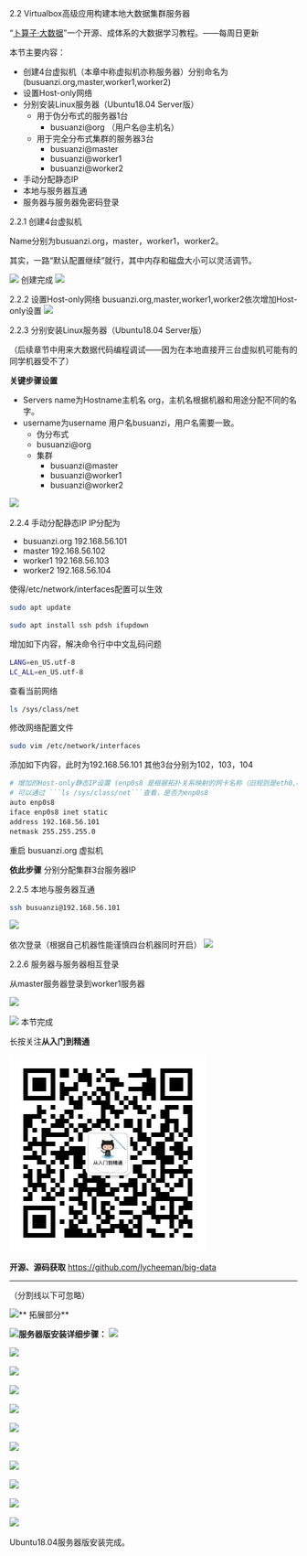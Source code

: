 2.2 Virtualbox高级应用构建本地大数据集群服务器

“[卜算子·大数据](https://github.com/lycheeman/big-data)”一个开源、成体系的大数据学习教程。——每周日更新

本节主要内容：

- 创建4台虚拟机（本章中称虚拟机亦称服务器）分别命名为(busuanzi.org,master,worker1,worker2)
- 设置Host-only网络
- 分别安装Linux服务器（Ubuntu18.04 Server版）
  - 用于伪分布式的服务器1台
    - busuanzi@org （用户名@主机名）
  - 用于完全分布式集群的服务器3台
    - busuanzi@master
    - busuanzi@worker1
    - busuanzi@worker2
- 手动分配静态IP
- 本地与服务器互通
- 服务器与服务器免密码登录

2.2.1 创建4台虚拟机

Name分别为busuanzi.org，master，worker1，worker2。

其实，一路“默认配置继续”就行，其中内存和磁盘大小可以灵活调节。

![](../../image/chapter2-linux-image/2.1/2.1-10.png)
创建完成
![](../../image/chapter2-linux-image/2.2/2.2-90.png)

2.2.2 设置Host-only网络
busuanzi.org,master,worker1,worker2依次增加Host-only设置
![](../../image/chapter2-linux-image/2.2/2.2-91.png)

2.2.3 分别安装Linux服务器（Ubuntu18.04 Server版）

（后续章节中用来大数据代码编程调试——因为在本地直接开三台虚拟机可能有的同学机器受不了）


**关键步骤设置**

- Servers name为Hostname主机名 org，主机名根据机器和用途分配不同的名字。
- username为username 用户名busuanzi，用户名需要一致。
  - 伪分布式
   - busuanzi@org
  - 集群
    - busuanzi@master
    - busuanzi@worker1
    - busuanzi@worker2

![](../../image/chapter2-linux-image/2.1/2.1-31.png)

2.2.4 手动分配静态IP
IP分配为
- busuanzi.org 192.168.56.101
- master 192.168.56.102
- worker1 192.168.56.103
- worker2 192.168.56.104

使得/etc/network/interfaces配置可以生效
```sh
sudo apt update
```

```sh
sudo apt install ssh pdsh ifupdown
```


增加如下内容，解决命令行中中文乱码问题
```bash
LANG=en_US.utf-8
LC_ALL=en_US.utf-8
```

查看当前网络
```sh
ls /sys/class/net
```
修改网络配置文件
```sh
sudo vim /etc/network/interfaces
```
添加如下内容，此时为192.168.56.101 其他3台分别为102，103，104
```sh
# 增加的Host-only静态IP设置 (enp0s8 是根据拓扑关系映射的网卡名称（旧规则是eth0,eth1）)
# 可以通过 ```ls /sys/class/net```查看，是否为enp0s8
auto enp0s8
iface enp0s8 inet static
address 192.168.56.101
netmask 255.255.255.0
```
重启 busuanzi.org 虚拟机

**依此步骤** 分别分配集群3台服务器IP

2.2.5 本地与服务器互通

```sh
ssh busuanzi@192.168.56.101
```
![](../../image/chapter2-linux-image/2.2/2.2-92.png)

依次登录（根据自己机器性能谨慎四台机器同时开启）
![](../../image/chapter2-linux-image/2.2/2.2-93.png)

2.2.6 服务器与服务器相互登录

从master服务器登录到worker1服务器

![](../../image/chapter2-linux-image/2.2/2.2-94.png)



![](../../image/user/share/checked.png) 本节完成


长按关注**从入门到精通**

![](./../image/user/share/qrcode_for_gh_6932763778ef_344.jpg)

**开源、源码获取**   https://github.com/lycheeman/big-data



---
（分割线以下可忽略）

![](../../image/user/share/lantern.png)** 拓展部分**

![](../../image/user/share/lantern.png)**服务器版安装详细步骤：**
![](../../image/chapter2-linux-image/2.1/2.1-22.png)

![](../../image/chapter2-linux-image/2.1/2.1-23.png)

![](../../image/chapter2-linux-image/2.1/2.1-24.png)

![](../../image/chapter2-linux-image/2.1/2.1-25.png)

![](../../image/chapter2-linux-image/2.1/2.1-26.png)

![](../../image/chapter2-linux-image/2.1/2.1-27.png)

![](../../image/chapter2-linux-image/2.1/2.1-28.png)

![](../../image/chapter2-linux-image/2.1/2.1-29.png)

![](../../image/chapter2-linux-image/2.1/2.1-30.png)

![](../../image/chapter2-linux-image/2.1/2.1-31.png)

![](../../image/chapter2-linux-image/2.1/2.1-32.png)

Ubuntu18.04服务器版安装完成。
